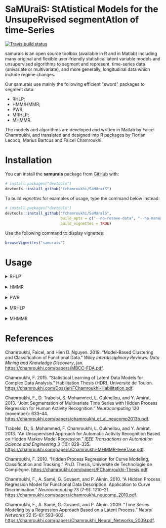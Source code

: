 
<!-- README.md is generated from README.Rmd. Please edit that file -->
**SaMUraiS**: **S**t**A**tistical **M**odels for the **U**nsupe**R**vised segment**A**t**I**on of time-**S**eries
=================================================================================================================

<!-- badges: start -->
[![Travis build status](https://travis-ci.org/fchamroukhi/SaMUraiS.svg?branch=master)](https://travis-ci.org/fchamroukhi/SaMUraiS) <!-- badges: end -->

samurais is an open source toolbox (available in R and in Matlab) including many original and flexible user-friendly statistical latent variable models and unsupervised algorithms to segment and represent, time-series data (univariate or multivariate), and more generally, longitudinal data which include regime changes.

Our samurais use mainly the following efficient "sword" packages to segment data:

-   RHLP;
-   HMM/HMMR;
-   PWR;
-   MRHLP;
-   MHMMR.

The models and algorithms are developed and written in Matlab by Faicel Chamroukhi, and translated and designed into R packages by Florian Lecocq, Marius Bartcus and Faicel Chamroukhi.

Installation
============

You can install the **samurais** package from [GitHub](https://github.com/fchamroukhi/SaMUraiS) with:

``` r
# install.packages("devtools")
devtools::install_github("fchamroukhi/SaMUraiS")
```

To build *vignettes* for examples of usage, type the command below instead:

``` r
# install.packages("devtools")
devtools::install_github("fchamroukhi/SaMUraiS", 
                         build_opts = c("--no-resave-data", "--no-manual"), 
                         build_vignettes = TRUE)
```

Use the following command to display vignettes:

``` r
browseVignettes("samurais")
```

Usage
=====

<details> <summary>RHLP</summary>

``` r
library(samurais)

data("univtoydataset")

K <- 5 # Number of regimes (mixture components)
p <- 3 # Dimension of beta (order of the polynomial regressors)
q <- 1 # Dimension of w (order of the logistic regression: to be set to 1 for segmentation)
variance_type <- "heteroskedastic" # "heteroskedastic" or "homoskedastic" model

n_tries <- 1
max_iter = 1500
threshold <- 1e-6
verbose <- TRUE
verbose_IRLS <- FALSE

rhlp <- emRHLP(univtoydataset$x, univtoydataset$y, K, p, q, 
               variance_type, n_tries, max_iter, threshold, 
               verbose, verbose_IRLS)
#> EM: Iteration : 1 || log-likelihood : -2119.27308534609
#> EM: Iteration : 2 || log-likelihood : -1149.01040321999
#> EM: Iteration : 3 || log-likelihood : -1118.20384281234
#> EM: Iteration : 4 || log-likelihood : -1096.88260636121
#> EM: Iteration : 5 || log-likelihood : -1067.55719357295
#> EM: Iteration : 6 || log-likelihood : -1037.26620122646
#> EM: Iteration : 7 || log-likelihood : -1022.71743069484
#> EM: Iteration : 8 || log-likelihood : -1006.11825447077
#> EM: Iteration : 9 || log-likelihood : -1001.18491883952
#> EM: Iteration : 10 || log-likelihood : -1000.91250763556
#> EM: Iteration : 11 || log-likelihood : -1000.62280600209
#> EM: Iteration : 12 || log-likelihood : -1000.3030988811
#> EM: Iteration : 13 || log-likelihood : -999.932334880131
#> EM: Iteration : 14 || log-likelihood : -999.484219706691
#> EM: Iteration : 15 || log-likelihood : -998.928118038989
#> EM: Iteration : 16 || log-likelihood : -998.234244664472
#> EM: Iteration : 17 || log-likelihood : -997.359536276056
#> EM: Iteration : 18 || log-likelihood : -996.152654857298
#> EM: Iteration : 19 || log-likelihood : -994.697863447307
#> EM: Iteration : 20 || log-likelihood : -993.186583974542
#> EM: Iteration : 21 || log-likelihood : -991.81352379631
#> EM: Iteration : 22 || log-likelihood : -990.611295217008
#> EM: Iteration : 23 || log-likelihood : -989.539226273251
#> EM: Iteration : 24 || log-likelihood : -988.55311887915
#> EM: Iteration : 25 || log-likelihood : -987.539963690533
#> EM: Iteration : 26 || log-likelihood : -986.073920116541
#> EM: Iteration : 27 || log-likelihood : -983.263549878169
#> EM: Iteration : 28 || log-likelihood : -979.340492188909
#> EM: Iteration : 29 || log-likelihood : -977.468559852711
#> EM: Iteration : 30 || log-likelihood : -976.653534236095
#> EM: Iteration : 31 || log-likelihood : -976.5893387433
#> EM: Iteration : 32 || log-likelihood : -976.589338067237

rhlp$summary()
#> ---------------------
#> Fitted RHLP model
#> ---------------------
#> 
#> RHLP model with K = 5 components:
#> 
#>  log-likelihood nu       AIC       BIC       ICL
#>       -976.5893 33 -1009.589 -1083.959 -1083.176
#> 
#> Clustering table (Number of observations in each regimes):
#> 
#>   1   2   3   4   5 
#> 100 120 200 100 150 
#> 
#> Regression coefficients:
#> 
#>       Beta(K = 1) Beta(K = 2) Beta(K = 3) Beta(K = 4) Beta(K = 5)
#> 1    6.031875e-02   -5.434903   -2.770416    120.7699    4.027542
#> X^1 -7.424718e+00  158.705091   43.879453   -474.5888   13.194261
#> X^2  2.931652e+02 -650.592347  -94.194780    597.7948  -33.760603
#> X^3 -1.823560e+03  865.329795   67.197059   -244.2386   20.402153
#> 
#> Variances:
#> 
#>  Sigma2(K = 1) Sigma2(K = 2) Sigma2(K = 3) Sigma2(K = 4) Sigma2(K = 5)
#>       1.220624      1.110243      1.079394     0.9779734      1.028332

rhlp$plot()
```

<img src="man/figures/README-unnamed-chunk-5-1.png" style="display: block; margin: auto;" /><img src="man/figures/README-unnamed-chunk-5-2.png" style="display: block; margin: auto;" /><img src="man/figures/README-unnamed-chunk-5-3.png" style="display: block; margin: auto;" />

</details>

<br />

<details> <summary>HMMR</summary>

``` r
library(samurais)

data("univtoydataset")

K <- 5 # Number of regimes (states)
p <- 3 # Dimension of beta (order of the polynomial regressors)
variance_type <- "heteroskedastic" # "heteroskedastic" or "homoskedastic" model

n_tries <- 1
max_iter <- 1500
threshold <- 1e-6
verbose <- TRUE

hmmr <- emHMMR(univtoydataset$x, univtoydataset$y, K, p, variance_type, 
               n_tries, max_iter, threshold, verbose)
#> EM: Iteration : 1 || log-likelihood : -1556.39696825601
#> EM: Iteration : 2 || log-likelihood : -1022.47935723687
#> EM: Iteration : 3 || log-likelihood : -1019.51830707432
#> EM: Iteration : 4 || log-likelihood : -1019.51780361388

hmmr$summary()
#> ---------------------
#> Fitted HMMR model
#> ---------------------
#> 
#> HMMR model with K = 5 components:
#> 
#>  log-likelihood nu       AIC       BIC
#>       -1019.518 49 -1068.518 -1178.946
#> 
#> Clustering table (Number of observations in each regimes):
#> 
#>   1   2   3   4   5 
#> 100 120 200 100 150 
#> 
#> Regression coefficients:
#> 
#>       Beta(K = 1) Beta(K = 2) Beta(K = 3) Beta(K = 4) Beta(K = 5)
#> 1    6.031872e-02   -5.326689    -2.65064    120.8612    3.858683
#> X^1 -7.424715e+00  157.189455    43.13601   -474.9870   13.757279
#> X^2  2.931651e+02 -643.706204   -92.68115    598.3726  -34.384734
#> X^3 -1.823559e+03  855.171715    66.18499   -244.5175   20.632196
#> 
#> Variances:
#> 
#>  Sigma2(K = 1) Sigma2(K = 2) Sigma2(K = 3) Sigma2(K = 4) Sigma2(K = 5)
#>       1.220624      1.111487      1.080043     0.9779724      1.028399

hmmr$plot()
```

<img src="man/figures/README-unnamed-chunk-6-1.png" style="display: block; margin: auto;" /><img src="man/figures/README-unnamed-chunk-6-2.png" style="display: block; margin: auto;" /><img src="man/figures/README-unnamed-chunk-6-3.png" style="display: block; margin: auto;" /><img src="man/figures/README-unnamed-chunk-6-4.png" style="display: block; margin: auto;" /><img src="man/figures/README-unnamed-chunk-6-5.png" style="display: block; margin: auto;" />

</details>

<br />

<details> <summary>PWR</summary>

``` r
library(samurais)

data("univtoydataset")

K <- 5 # Number of segments
p <- 3 # Polynomial degree

pwr <- fitPWRFisher(univtoydataset$x, univtoydataset$y, K, p)

pwr$plot()
```

<img src="man/figures/README-unnamed-chunk-7-1.png" style="display: block; margin: auto;" /><img src="man/figures/README-unnamed-chunk-7-2.png" style="display: block; margin: auto;" />

</details>

<br />

<details> <summary>MRHLP</summary>

``` r
library(samurais)

data("multivtoydataset")

K <- 5 # Number of regimes (mixture components)
p <- 3 # Dimension of beta (order of the polynomial regressors)
q <- 1 # Dimension of w (order of the logistic regression: to be set to 1 for segmentation)
variance_type <- "heteroskedastic" # "heteroskedastic" or "homoskedastic" model

n_tries <- 1
max_iter <- 1500
threshold <- 1e-6
verbose <- TRUE
verbose_IRLS <- FALSE

mrhlp <- emMRHLP(multivtoydataset$x, multivtoydataset[,c("y1", "y2", "y3")], 
                 K, p, q, variance_type, n_tries, max_iter, threshold, verbose,
                 verbose_IRLS)
#> EM: Iteration : 1 || log-likelihood : -4975.54177550763
#> EM: Iteration : 2 || log-likelihood : -3108.34368262058
#> EM: Iteration : 3 || log-likelihood : -3083.17524290617
#> EM: Iteration : 4 || log-likelihood : -3052.50226046505
#> EM: Iteration : 5 || log-likelihood : -3020.60866761548
#> EM: Iteration : 6 || log-likelihood : -2967.37662637476
#> EM: Iteration : 7 || log-likelihood : -2948.61300516787
#> EM: Iteration : 8 || log-likelihood : -2945.45995948196
#> EM: Iteration : 9 || log-likelihood : -2937.99296980136
#> EM: Iteration : 10 || log-likelihood : -2924.28973590932
#> EM: Iteration : 11 || log-likelihood : -2901.25080505023
#> EM: Iteration : 12 || log-likelihood : -2859.88249265728
#> EM: Iteration : 13 || log-likelihood : -2858.05147227319
#> EM: Iteration : 14 || log-likelihood : -2856.38015373797
#> EM: Iteration : 15 || log-likelihood : -2854.68196733762
#> EM: Iteration : 16 || log-likelihood : -2852.69581368828
#> EM: Iteration : 17 || log-likelihood : -2849.93140687413
#> EM: Iteration : 18 || log-likelihood : -2846.34467342533
#> EM: Iteration : 19 || log-likelihood : -2843.82658697638
#> EM: Iteration : 20 || log-likelihood : -2842.75921489778
#> EM: Iteration : 21 || log-likelihood : -2842.2361309076
#> EM: Iteration : 22 || log-likelihood : -2841.91343876731
#> EM: Iteration : 23 || log-likelihood : -2841.66202744546
#> EM: Iteration : 24 || log-likelihood : -2841.41784741157
#> EM: Iteration : 25 || log-likelihood : -2841.14668922972
#> EM: Iteration : 26 || log-likelihood : -2840.82033081985
#> EM: Iteration : 27 || log-likelihood : -2840.39141033072
#> EM: Iteration : 28 || log-likelihood : -2839.74532802897
#> EM: Iteration : 29 || log-likelihood : -2838.62532237046
#> EM: Iteration : 30 || log-likelihood : -2836.64319641069
#> EM: Iteration : 31 || log-likelihood : -2833.87378876047
#> EM: Iteration : 32 || log-likelihood : -2831.75584262499
#> EM: Iteration : 33 || log-likelihood : -2831.16293539695
#> EM: Iteration : 34 || log-likelihood : -2831.0646784204
#> EM: Iteration : 35 || log-likelihood : -2831.06467491195

mrhlp$summary()
#> ----------------------
#> Fitted MRHLP model
#> ----------------------
#> 
#> MRHLP model with K = 5 regimes
#> 
#>  log-likelihood nu       AIC       BIC       ICL
#>       -2831.065 98 -2929.065 -3149.921 -3149.146
#> 
#> Clustering table:
#>   1   2   3   4   5 
#> 100 120 200 100 150 
#> 
#> 
#> ------------------
#> Regime 1 (K = 1):
#> 
#> Regression coefficients:
#> 
#>       Beta(d = 1)   Beta(d = 2) Beta(d = 3)
#> 1       0.4466558     0.8104534    -2.36719
#> X^1   -25.5100013   -20.5995360    32.75195
#> X^2   413.8717640   498.0085618  -541.38904
#> X^3 -1811.4612012 -2477.5546420  2523.64723
#> 
#> Covariance matrix:
#>                                   
#>  1.17712613  0.1114059  0.07303969
#>  0.11140591  0.8394152 -0.02442220
#>  0.07303969 -0.0244222  0.85240361
#> ------------------
#> Regime 2 (K = 2):
#> 
#> Regression coefficients:
#> 
#>     Beta(d = 1) Beta(d = 2) Beta(d = 3)
#> 1      21.30187   -4.108239    1.838238
#> X^1  -199.86512  112.953325  112.257782
#> X^2   905.60445 -449.623857 -493.914613
#> X^3 -1316.42937  581.197948  694.872075
#> 
#> Covariance matrix:
#>                                     
#>   1.0409982 -0.180821350 0.137568024
#>  -0.1808214  1.042169409 0.009699162
#>   0.1375680  0.009699162 0.754147599
#> ------------------
#> Regime 3 (K = 3):
#> 
#> Regression coefficients:
#> 
#>     Beta(d = 1) Beta(d = 2) Beta(d = 3)
#> 1     4.4721830    9.349642    6.349724
#> X^1   0.7467282  -33.315977   17.837763
#> X^2 -11.9302818   96.730621  -51.086769
#> X^3  16.1571109  -85.951201   42.760070
#> 
#> Covariance matrix:
#>                                     
#>   1.02026230 -0.04094457 -0.02544812
#>  -0.04094457  1.15656511  0.02852275
#>  -0.02544812  0.02852275  0.99750511
#> ------------------
#> Regime 4 (K = 4):
#> 
#> Regression coefficients:
#> 
#>     Beta(d = 1) Beta(d = 2) Beta(d = 3)
#> 1      1267.288   -840.5119   -10.37768
#> X^1   -5458.816   3613.7273    19.40201
#> X^2    7813.122  -5184.1100    14.37103
#> X^3   -3718.619   2475.7168   -29.55020
#> 
#> Covariance matrix:
#>                                       
#>   0.822157811  0.006792726 -0.03667011
#>   0.006792726  1.093351047 -0.07477892
#>  -0.036670114 -0.074778924  0.85425249
#> ------------------
#> Regime 5 (K = 5):
#> 
#> Regression coefficients:
#> 
#>     Beta(d = 1) Beta(d = 2) Beta(d = 3)
#> 1      194.7894    12.88268    483.8383
#> X^1   -658.4685   -45.73544  -1634.9482
#> X^2    753.1086    61.92925   1858.1529
#> X^3   -286.1078   -27.37495   -702.9064
#> 
#> Covariance matrix:
#>                                 
#>  1.1282728 0.25684915 0.02034990
#>  0.2568491 1.21055927 0.04414336
#>  0.0203499 0.04414336 0.77644297

mrhlp$plot()
```

<img src="man/figures/README-unnamed-chunk-8-1.png" style="display: block; margin: auto;" /><img src="man/figures/README-unnamed-chunk-8-2.png" style="display: block; margin: auto;" /><img src="man/figures/README-unnamed-chunk-8-3.png" style="display: block; margin: auto;" />

</details>

<br />

<details> <summary>MHMMR</summary>

``` r
library(samurais)

data("multivtoydataset")

K <- 5 # Number of regimes (states)
p <- 3 # Dimension of beta (order of the polynomial regressors)
variance_type <- "heteroskedastic" # "heteroskedastic" or "homoskedastic" model

n_tries <- 1
max_iter <- 1500
threshold <- 1e-6
verbose <- TRUE

mhmmr <- emMHMMR(multivtoydataset$x, multivtoydataset[, c("y1", "y2", "y3")],
                 K, p, variance_type, n_tries, max_iter, threshold, verbose)
#> EM: Iteration : 1 || log-likelihood : -4425.29307889945
#> EM: Iteration : 2 || log-likelihood : -2876.80418310609
#> EM: Iteration : 3 || log-likelihood : -2876.69073409991
#> EM: Iteration : 4 || log-likelihood : -2876.69055273039

mhmmr$summary()
#> ----------------------
#> Fitted MHMMR model
#> ----------------------
#> 
#> MHMMR model with K = 5 regimes
#> 
#>  log-likelihood  nu       AIC       BIC
#>       -2876.691 114 -2990.691 -3247.605
#> 
#> Clustering table:
#>   1   2   3   4   5 
#> 100 120 200 100 150 
#> 
#> 
#> ------------------
#> Regime 1 (K = 1):
#> 
#> Regression coefficients:
#> 
#>     Beta(d = 1) Beta(d = 2) Beta(d = 3)
#> 1     0.1595884   0.4201364  -1.9684451
#> X^1  -1.7145325  11.7544140  -0.3006142
#> X^2  10.6877091 -50.1877444  18.6445441
#> X^3   2.3981783 -11.3098522   4.1479356
#> 
#> Covariance matrix:
#>                                    
#>  1.19029438  0.12929675  0.05476253
#>  0.12929675  0.86375075 -0.04927306
#>  0.05476253 -0.04927306  0.87780108
#> ------------------
#> Regime 2 (K = 2):
#> 
#> Regression coefficients:
#> 
#>     Beta(d = 1) Beta(d = 2) Beta(d = 3)
#> 1       5.15889     3.33862   10.451892
#> X^1    15.56177    13.57089   -2.723323
#> X^2   -23.21384   -21.11255    1.987222
#> X^3   -19.14783   -17.33469    2.005997
#> 
#> Covariance matrix:
#>                                   
#>   1.0610207 -0.18930477 0.12778054
#>  -0.1893048  1.04687322 0.01497034
#>   0.1277805  0.01497034 0.76036609
#> ------------------
#> Regime 3 (K = 3):
#> 
#> Regression coefficients:
#> 
#>     Beta(d = 1) Beta(d = 2) Beta(d = 3)
#> 1      4.795937    9.292094    6.795783
#> X^1   -1.263151  -32.958041   15.068148
#> X^2   -7.837624   96.000594  -45.446277
#> X^3   13.420270  -85.462348   38.987695
#> 
#> Covariance matrix:
#>                                     
#>   1.02087804 -0.04142857 -0.02435233
#>  -0.04142857  1.15623166  0.02795799
#>  -0.02435233  0.02795799  0.99869029
#> ------------------
#> Regime 4 (K = 4):
#> 
#> Regression coefficients:
#> 
#>     Beta(d = 1) Beta(d = 2) Beta(d = 3)
#> 1     -7.021181    4.833214  -11.605950
#> X^1   11.317211  -15.023656   24.674451
#> X^2    3.910821   -3.672965    6.844172
#> X^3  -10.872747   16.089951  -25.976569
#> 
#> Covariance matrix:
#>                                     
#>   0.87900680 -0.03091285 -0.03661533
#>  -0.03091285  1.11837399 -0.07481527
#>  -0.03661533 -0.07481527  0.85426254
#> ------------------
#> Regime 5 (K = 5):
#> 
#> Regression coefficients:
#> 
#>     Beta(d = 1) Beta(d = 2) Beta(d = 3)
#> 1    -0.8791755   -2.313216 -0.09479267
#> X^1   5.9187901    5.861810  8.23344181
#> X^2   3.5548127    3.717845  4.33488866
#> X^3  -5.1244038   -5.553392 -7.97025598
#> 
#> Covariance matrix:
#>                                  
#>  1.13188125 0.25712861 0.02924967
#>  0.25712861 1.21059097 0.04483453
#>  0.02924967 0.04483453 0.79846413

mhmmr$plot()
```

<img src="man/figures/README-unnamed-chunk-9-1.png" style="display: block; margin: auto;" /><img src="man/figures/README-unnamed-chunk-9-2.png" style="display: block; margin: auto;" /><img src="man/figures/README-unnamed-chunk-9-3.png" style="display: block; margin: auto;" /><img src="man/figures/README-unnamed-chunk-9-4.png" style="display: block; margin: auto;" /><img src="man/figures/README-unnamed-chunk-9-5.png" style="display: block; margin: auto;" />

</details>

References
==========

Chamroukhi, Faicel, and Hien D. Nguyen. 2019. “Model-Based Clustering and Classification of Functional Data.” *Wiley Interdisciplinary Reviews: Data Mining and Knowledge Discovery*, jan. <https://chamroukhi.com/papers/MBCC-FDA.pdf>.

Chamroukhi, F. 2015. “Statistical Learning of Latent Data Models for Complex Data Analysis.” Habilitation Thesis (HDR), Université de Toulon. <https://chamroukhi.com/Dossier/FChamroukhi-Habilitation.pdf>.

Chamroukhi, F., D. Trabelsi, S. Mohammed, L. Oukhellou, and Y. Amirat. 2013. “Joint Segmentation of Multivariate Time Series with Hidden Process Regression for Human Activity Recognition.” *Neurocomputing* 120 (november): 633–44. <https://chamroukhi.com/papers/chamroukhi_et_al_neucomp2013b.pdf>.

Trabelsi, D., S. Mohammed, F. Chamroukhi, L. Oukhellou, and Y. Amirat. 2013. “An Unsupervised Approach for Automatic Activity Recognition Based on Hidden Markov Model Regression.” *IEEE Transactions on Automation Science and Engineering* 3 (10): 829–335. <https://chamroukhi.com/papers/Chamroukhi-MHMMR-IeeeTase.pdf>.

Chamroukhi, F. 2010. “Hidden Process Regression for Curve Modeling, Classification and Tracking.” Ph.D. Thesis, Université de Technologie de Compiègne. <https://chamroukhi.com/papers/FChamroukhi-Thesis.pdf>.

Chamroukhi, F., A. Samé, G. Govaert, and P. Aknin. 2010. “A Hidden Process Regression Model for Functional Data Description. Application to Curve Discrimination.” *Neurocomputing* 73 (7-9): 1210–21. <https://chamroukhi.com/papers/chamroukhi_neucomp_2010.pdf>.

Chamroukhi, F., A. Samé, G. Govaert, and P. Aknin. 2009. “Time Series Modeling by a Regression Approach Based on a Latent Process.” *Neural Networks* 22 (5-6): 593–602. <https://chamroukhi.com/papers/Chamroukhi_Neural_Networks_2009.pdf>.
